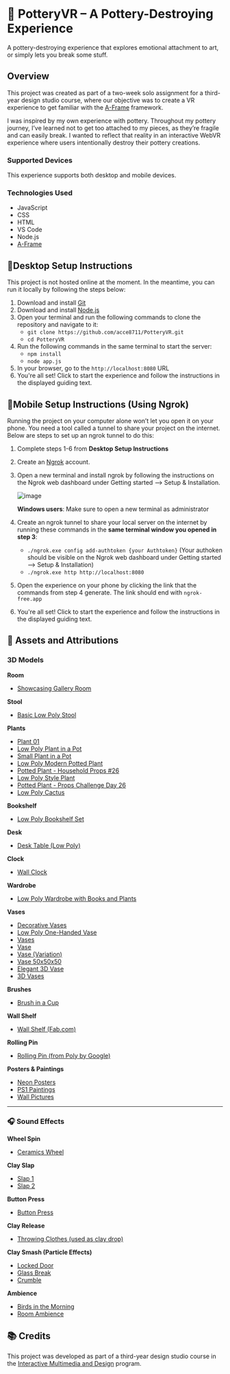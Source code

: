 # 🏺 PotteryVR – A Pottery-Destroying Experience

A pottery-destroying experience that explores emotional attachment to art, or simply lets you break some stuff.

## Overview

This project was created as part of a two-week solo assignment for a third-year design studio course, where our objective was to create a VR experience to get familiar with the [A-Frame](https://aframe.io/) framework. 

I was inspired by my own experience with pottery. Throughout my pottery journey, I’ve learned not to get too attached to my pieces, as they’re fragile and can easily break. I wanted to reflect that reality in an interactive WebVR experience where users intentionally destroy their pottery creations.

### Supported Devices

This experience supports both desktop and mobile devices.

### Technologies Used

- JavaScript  
- CSS  
- HTML  
- VS Code  
- Node.js  
- [A-Frame](https://aframe.io/)

## 🧾Desktop Setup Instructions

This project is not hosted online at the moment. In the meantime, you can run it locally by following the steps below:

1. Download and install [Git](https://git-scm.com/downloads)  
3. Download and install [Node.js](https://nodejs.org/en/download)  
4. Open your terminal and run the following commands to clone the repository and navigate to it:
   - `git clone https://github.com/acce8711/PotteryVR.git`
   - `cd PotteryVR`
5. Run the following commands in the same terminal to start the server:
   - `npm install`
   - `node app.js`
6. In your browser, go to the `http://localhost:8080` URL
7. You're all set! Click to start the experience and follow the instructions in the displayed guiding text.

## 🧾Mobile Setup Instructions (Using Ngrok)
Running the project on your computer alone won’t let you open it on your phone. You need a tool called a tunnel to share your project on the internet. Below are steps to set up an ngrok tunnel to do this:

1. Complete steps 1-6 from **Desktop Setup Instructions**
2. Create an [Ngrok](https://dashboard.ngrok.com/get-started/setup/windows) account.
3. Open a new terminal and install ngrok by following the instructions on the Ngrok web dashboard under Getting started --> Setup & Installation.
   
   ![image](https://github.com/user-attachments/assets/495bde99-8b49-44c5-8431-546d91d6d812)
   
    **Windows users**: Make sure to open a new terminal as administrator
5. Create an ngrok tunnel to share your local server on the internet by running these commands in the **same terminal window you opened in step 3**:
   - `./ngrok.exe config add-authtoken {your Authtoken}` (Your authoken should be visible on the Ngrok web dashboard under Getting started --> Setup & Installation)
   - `./ngrok.exe http http://localhost:8080`
6. Open the experience on your phone by clicking the link that the commands from step 4 generate. The link should end with `ngrok-free.app`
7. You're all set! Click to start the experience and follow the instructions in the displayed guiding text.

## 🎨 Assets and Attributions

### 3D Models

**Room**
- [Showcasing Gallery Room](https://sketchfab.com/3d-models/showcasing-gallery-room-770ed49cada347c0973cf81069433b89)

**Stool**
- [Basic Low Poly Stool](https://sketchfab.com/3d-models/basic-low-poly-stool-5e080b9eb7c24c9890c79b79872344fe)

**Plants**
- [Plant 01](https://sketchfab.com/3d-models/plant-01-7634f725264442c4995ef921af1860c9)  
- [Low Poly Plant in a Pot](https://sketchfab.com/3d-models/low-poly-plant-in-a-pot-e3a4d0c168954ced9e3702c14b986046)  
- [Small Plant in a Pot](https://sketchfab.com/3d-models/small-plant-in-a-pot-1c44dd662e1447e28890a75ca6d9507e)  
- [Low Poly Modern Potted Plant](https://sketchfab.com/3d-models/low-poly-modern-potted-plant-cd63602b8af7434f85082c4562ec0a23)  
- [Potted Plant - Household Props #26](https://sketchfab.com/3d-models/potted-plant-household-props-26-0e3a892a477248779edb6b685446e64a)  
- [Low Poly Style Plant](https://sketchfab.com/3d-models/low-poly-style-plant-f4d845cddae04bf692bc9a9245524de1)  
- [Potted Plant - Props Challenge Day 26](https://sketchfab.com/3d-models/potted-plant-household-props-challenge-day-26-4176123e70e44426be3ba0e65587af90)  
- [Low Poly Cactus](https://sketchfab.com/3d-models/low-poly-cactus-33ce2bbbebf7413f8314602176b095eb)

**Bookshelf**
- [Low Poly Bookshelf Set](https://sketchfab.com/3d-models/low-poly-bookshelf-set-36d03f7f080a4601ae7faed711c70f8c)

**Desk**
- [Desk Table (Low Poly)](https://sketchfab.com/3d-models/desk-table-low-poly-7bec46eba468479c8d3aca08b1b41690)

**Clock**
- [Wall Clock](https://sketchfab.com/3d-models/wall-clock-bcd2c561757447cc97f6420d90ac5f51)

**Wardrobe**
- [Low Poly Wardrobe with Books and Plants](https://sketchfab.com/3d-models/low-poly-wardrode-with-books-and-plants-8facf35926de4229b66361003532ff4e)

**Vases**
- [Decorative Vases](https://sketchfab.com/3d-models/decorative-vases-99e58861576f4b22bec52ecf595872d3)  
- [Low Poly One-Handed Vase](https://sketchfab.com/3d-models/low-poly-one-handed-vase-7c955ffd50d34555817caef215fcedb2)  
- [Vases](https://sketchfab.com/3d-models/vases-8910c6b8d9604914be3b1760d2315f61)  
- [Vase](https://sketchfab.com/3d-models/vase-ff7f29341df84e8284be1ac7b09b039e)  
- [Vase (Variation)](https://sketchfab.com/3d-models/vase-873c1e43a83641d2aec1bb38492aa9d4)  
- [Vase 50x50x50](https://sketchfab.com/3d-models/vase-50x50x50-4dbc74fc9f7b4da399ed2c665a9df299)  
- [Elegant 3D Vase](https://sketchfab.com/3d-models/elegant-3d-vase-872e01261374496cba92b25a9f2a1425)  
- [3D Vases](https://sketchfab.com/3d-models/3d-vases-4b04b4e53431455c8b662071ee6abf96)

**Brushes**
- [Brush in a Cup](https://sketchfab.com/3d-models/brush-in-a-cup-3518d3fbb5634c3eac5d210ed1c4b558)

**Wall Shelf**
- [Wall Shelf (Fab.com)](https://www.fab.com/listings/46dee9bd-e3d4-4ce4-9c87-8f341b058555)

**Rolling Pin**
- [Rolling Pin (from Poly by Google)](https://sketchfab.com/3d-models/rolling-pin-from-poly-by-google-a36f858f873643a3b2d9e87b0fb403ff)

**Posters & Paintings**
- [Neon Posters](https://sketchfab.com/3d-models/neon--posters-300c1b73ee5a4375a35cfb682534cba6)  
- [PS1 Paintings](https://sketchfab.com/3d-models/ps1-paintings-a95c65a8a8a1478f9e899bd1dfa9bbd9)  
- [Wall Pictures](https://sketchfab.com/3d-models/wall-pictures-7016b8389cdc45658bb1399f476fad00)

---

### 🎧 Sound Effects

**Wheel Spin**  
- [Ceramics Wheel](https://pixabay.com/sound-effects/ceramics-wheel-85102/)

**Clay Slap**  
- [Slap 1](https://pixabay.com/sound-effects/slap-46792/)  
- [Slap 2](https://pixabay.com/sound-effects/slap-90128/)

**Button Press**  
- [Button Press](https://pixabay.com/sound-effects/button-202966/)

**Clay Release**  
- [Throwing Clothes (used as clay drop)](https://pixabay.com/sound-effects/throwing-clothes-on-the-floor-1-100727/)

**Clay Smash (Particle Effects)**  
- [Locked Door](https://pixabay.com/sound-effects/locked-door-88359/)  
- [Glass Break](https://pixabay.com/sound-effects/glass-break-3-102271/)  
- [Crumble](https://pixabay.com/sound-effects/crumble-2-82156/)

**Ambience**  
- [Birds in the Morning](https://pixabay.com/sound-effects/beautiful-morning-with-birds-chanting-208999/)  
- [Room Ambience](https://pixabay.com/sound-effects/room-71897/)

## 📚 Credits

This project was developed as part of a third-year design studio course in the [Interactive Multimedia and Design](https://bitdegree.ca/index.php?Program=IMD&Section=Home) program.
